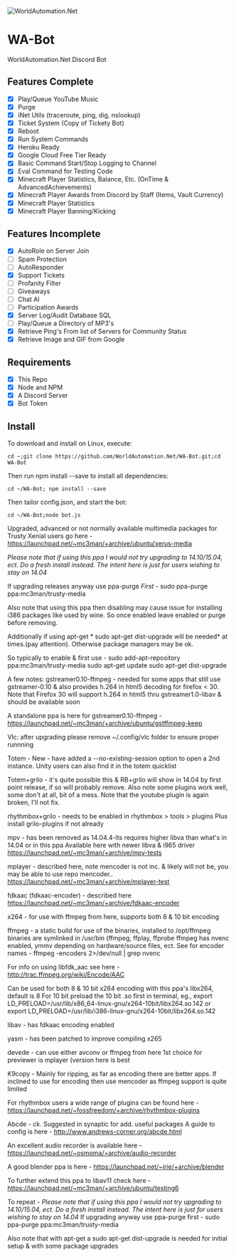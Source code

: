 ![WorldAutomation.Net](https://www.worldautomation.net/images/home_logo.png)
# WA-Bot
WorldAutomation.Net Discord Bot

## Features Complete
- [x] Play/Queue YouTube Music
- [x] Purge
- [x] iNet Utils (traceroute, ping, dig, nslookup)
- [x] Ticket System (Copy of Tickety Bot)
- [x] Reboot
- [x] Run System Commands
- [x] Heroku Ready
- [x] Google Cloud Free Tier Ready
- [x] Basic Command Start/Stop Logging to Channel
- [x] Eval Command for Testing Code
- [x] Minecraft Player Statistics, Balance, Etc. (OnTime & AdvancedAchievements)
- [x] Minecraft Player Awards from Discord by Staff (Items, Vault Currency)
- [x] Minecraft Player Statistics
- [x] Minecraft Player Banning/Kicking

## Features Incomplete
- [x] AutoRole on Server Join
- [ ] Spam Protection
- [ ] AutoResponder
- [x] Support Tickets
- [ ] Profanity Filter
- [ ] Giveaways
- [ ] Chat AI
- [ ] Participation Awards
- [x] Server Log/Audit Database SQL
- [ ] Play/Queue a Directory of MP3's
- [x] Retrieve Ping's From list of Servers for Community Status
- [x] Retrieve Image and GIF from Google

## Requirements
- [x] This Repo
- [x] Node and NPM
- [x] A Discord Server
- [x] Bot Token

## Install
To download and install on Linux, execute:
```
cd ~;git clone https://github.com/WorldAutomation.Net/WA-Bot.git;cd WA-Bot
```
Then run npm install --save to install all dependencies:
```
cd ~/WA-Bot; npm install --save
```
Then tailor config.json, and start the bot:
```
cd ~/WA-Bot;node bot.js
```



Upgraded, advanced or not normally available multimedia packages for Trusty
Xenial users go here - https://launchpad.net/~mc3man/+archive/ubuntu/xerus-media

*Please note that if using this ppa I would *not* try upgrading to 14.10/15.04, ect. Do a fresh install instead. The intent here is just for users wishing to stay on 14.04*

If upgrading releases anyway use ppa-purge *First* -
sudo ppa-purge ppa:mc3man/trusty-media

Also note that using this ppa then disabling may cause issue for installing i386 packages like used by wine. So once enabled leave enabled or purge before removing.

Additionally if using apt-get * sudo apt-get dist-upgrade will be needed* at times.(pay attention). Otherwise package managers may be ok.

So typically to enable & first use -
sudo add-apt-repository ppa:mc3man/trusty-media
sudo apt-get update
sudo apt-get dist-upgrade

A few notes:
gstreamer0.10-ffmpeg - needed for some apps that still use gstreamer-0.10 & also provides h.264 in html5 decoding for firefox < 30.
Note that Firefox 30 will support h.264 in html5 thru gstreamer1.0-libav & should be available soon

A standalone ppa is here for gstreamer0.10-ffmpeg -
https://launchpad.net/~mc3man/+archive/ubuntu/gstffmpeg-keep

Vlc: after upgrading please remove ~/.config/vlc folder to ensure proper runnning

Totem - New - have added a --no-existing-session option to open a 2nd instance. Unity users can also find it in the totem quicklist

Totem+grilo - it's quite possible this & RB+grilo will show in 14.04 by first point release, if so will probably remove. Also note some plugins work well, some don't at all, bit of a mess. Note that the youtube plugin is again broken, I'll not fix.

rhythmbox+grilo - needs to be enabled in rhythmbox > tools > plugins
Plus install grilo-plugins if not already

mpv - has been removed as 14.04.4-lts requires higher libva than what's in 14.04 or in this ppa
Available here with newer libva & i965 driver
https://launchpad.net/~mc3man/+archive/mpv-tests

mplayer - described here, note mencoder is not inc. & likely will not be, you may be able to use repo mencoder..
https://launchpad.net/~mc3man/+archive/mplayer-test

fdkaac (fdkaac-encoder) - described here
https://launchpad.net/~mc3man/+archive/fdkaac-encoder

x264 - for use with ffmpeg from here, supports both 8 & 10 bit encoding

ffmpeg -
a static build for use of the binaries, installed to /opt/ffmpeg
binaries are symlinked in /usr/bin (ffmpeg, ffplay, ffprobe
ffmpeg has nvenc enabled, ymmv depending on hardware/source files, ect.
See for encoder names -
 ffmpeg -encoders 2>/dev/null | grep nvenc

For info on using libfdk_aac see here -
http://trac.ffmpeg.org/wiki/Encode/AAC

Can be used for both 8 & 10 bit x264 encoding with this ppa's libx264, default is 8
For 10 bit preload the 10 bit .so first in terminal, eg.,
export LD_PRELOAD=/usr/lib/x86_64-linux-gnu/x264-10bit/libx264.so.142
or
export LD_PRELOAD=/usr/lib/i386-linux-gnu/x264-10bit/libx264.so.142

libav - has fdkaac encoding enabled

yasm -
 has been patched to improve compiling x265

devede -
 can use either avconv or ffmpeg from here
 1st choice for previewer is mplayer (version here is best

K9copy -
Mainly for ripping, as far as encoding there are better apps. If inclined to use for encoding then use mencoder as ffmpeg support is quite limited

For rhythmbox users a wide range of plugins can be found here -
https://launchpad.net/~fossfreedom/+archive/rhythmbox-plugins

Abcde -
ck. Suggested in synaptic for add. useful packages
A guide to config is here -
http://www.andrews-corner.org/abcde.html

An excellent audio recorder is available here -
https://launchpad.net/~osmoma/+archive/audio-recorder

A good blender ppa is here -
 https://launchpad.net/~irie/+archive/blender

To further extend this ppa to libav11 check here -
https://launchpad.net/~mc3man/+archive/ubuntu/testing6

To repeat -
*Please note that if using this ppa I would *not* try upgrading to 14.10/15.04, ect. Do a fresh install instead. The intent here is just for users wishing to stay on 14.04*
If upgrading anyway use ppa-purge first -
sudo ppa-purge ppa:mc3man/trusty-media

Also note that with apt-get a sudo apt-get dist-upgrade is needed for initial setup & with some package upgrades